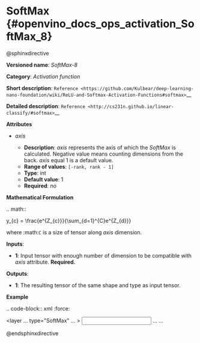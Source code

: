 # SoftMax {#openvino_docs_ops_activation_SoftMax_8}

@sphinxdirective

**Versioned name**: *SoftMax-8*

**Category**: *Activation function*

**Short description**: `Reference <https://github.com/Kulbear/deep-learning-nano-foundation/wiki/ReLU-and-Softmax-Activation-Functions#softmax>`__

**Detailed description**: `Reference <http://cs231n.github.io/linear-classify/#softmax>`__

**Attributes**

* *axis*

  * **Description**: *axis* represents the axis of which the *SoftMax* is calculated. Negative value means counting dimensions from the back. *axis* equal 1 is a default value.
  * **Range of values**: ``[-rank, rank - 1]``
  * **Type**: int
  * **Default value**: 1
  * **Required**: *no*

**Mathematical Formulation**

.. math::

   y_{c} = \frac{e^{Z_{c}}}{\sum_{d=1}^{C}e^{Z_{d}}}

where :math:`C` is a size of tensor along *axis* dimension.

**Inputs**:

*   **1**: Input tensor with enough number of dimension to be compatible with *axis* attribute. **Required.**

**Outputs**:

*   **1**: The resulting tensor of the same shape and type as input tensor.

**Example**

.. code-block:: xml
   :force:

  <layer ... type="SoftMax" ... >
      <data axis="1" />
      <input> ... </input>
      <output> ... </output>
  </layer>

@endsphinxdirective
